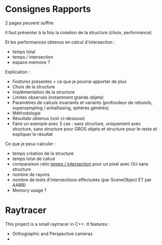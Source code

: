 # Consignes Rapports

2 pages peuvent suffire

Il faut présenter à la fois la création de la structure (choix, performance)

Et les performances obtenus en calcul d'intersection :

- temps total
- temps / intersection
- espace mémoire ?



Explication : 

* *Features* présentes + ce que je pourrai apporter de plus
* Choix de la structure
* Implémentation de la structure
* Limites observés (notamment grands objets)
* Paramètres de calculs invariants et variants (profondeur de rebonds, supersampling / antialliasing, sphères générés)
* Méthodologie
* Résultats obtenus (voir ci-dessous)
* Faire un exemple avec 3 cas : sans structure, uniquement avec structure, sans structure pour GROS objets et structure pour le reste et expliquer le résultat

Ce que je peux calculer :

* temps création de la structure
* temps total de calcul
* comparaison ratio <u>temps / intersection</u> pour un pixel avec OU sans structure
* nombre de rayons
* nombre de tests d'intersections effectuées (par SceneObject ET par AABB)
* Memory usage ?



# Raytracer

This project is a small raytracer in C++.
It features :

- Orthographic and Perspective cameras
- 